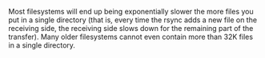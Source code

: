  Most filesystems will end up being exponentially slower the more files you put in a single directory (that is, every time the rsync adds a new file on the receiving side, the receiving side slows down for the remaining part of the transfer). Many older filesystems cannot even contain more than 32K files in a single directory. 
